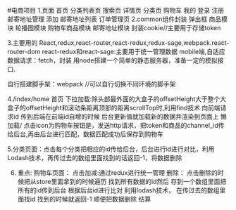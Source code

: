 #电商项目
1.页面
    首页
    分类列表页
    搜索页
        详情页
    分类页
    购物车
    我的
      登录
      注册
    邮寄地址管理
       添加
       邮寄地址列表
     订单管理页
2.common组件封装
   弹出框
   商品模块
   轮播图模块
   购物车商品模块
   邮寄地址模块
   封装cookie//主要用于存储token

3.主要用的
   React,redux,react-router,react-redux,redux-sage,webpack.react-router-dom
   react-redux和react-sage:主要用于统一管理数据
   mobile端,自适应
   数据请求：fetch，封装
   用node搭建一个简单的静态服务器，准备一定的模拟接口.

自行搭建脚手架：webpack //可以自行切换不同环境的脚手架

4./index/home 首页
   下拉加载:除头部最外面的大盒子的offsetHeight大于整个大盒子的offsetHeight和滚动条距离顶部的距离scrollTop时,利用find技术 向前端请求id 传到后端在前端id自增的时候 后台更新值就加载新的数据并渲染到页面上
   懒加载/
   点击icon为购物车按钮是，发送http请求，把token和商品的channel_id传给后台,再由后台进行匹配，数据匹配成功后保存到购物车

5.分类页面：点击每个分类把相应的id传给后台，后台进行id进行对比，利用Lodash技术，再传过去的数组里面找到的话返回-1，将数据删除

6. 重点: 购物车页面：
 点击加减:通过redux进行统一管理
删除：
      点击删除的时候把从store里面拿到的时候遍历 找到所有数据的id然后
      存到一个数组里面把所有的id传到后台 根据后台id进行比对 利用lodash技术，
      在传过去的数组里面找id 找到的时候就返回-1 顺便把数据删除
结算
    